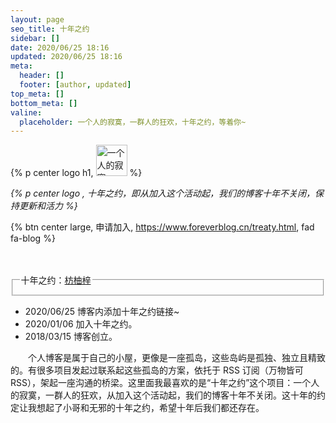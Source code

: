 ```yaml
---
layout: page
seo_title: 十年之约
sidebar: []
date: 2020/06/25 18:16
updated: 2020/06/25 18:16
meta:
  header: []
  footer: [author, updated]
top_meta: []
bottom_meta: []
valine:
  placeholder: 一个人的寂寞，一群人的狂欢，十年之约，等着你~  
---
```



{% p center logo h1, <img no-lazy class="inline" title="一个人的寂寞，一群人的狂欢" src="https://img.foreverblog.cn/logo_en_default.png" style="width:auto;height:50px;"> %}


*{% p center logo , 十年之约，即从加入这个活动起，我们的博客十年不关闭，保持更新和活力 %}*


{% btn center large, 申请加入, https://www.foreverblog.cn/treaty.html, fad fa-blog %}


<br>
<br>

<div>
    <fieldset class="elem-field field-title">
        <legend >十年之约：<a href="https://www.foreverblog.cn/blog/1022.html">枋柚梓</a></legend>
    </fieldset>
    <ul class="timeline">
        <li class="timeline-item">
            <i class="fad fa-glass-cheers timeline-axis"></i>
            <div class="timeline-content timeline-content-text">
                <div class="timeline-title">2020/06/25 博客内添加十年之约链接~ </div>
            </div>
        </li>
        <li class="timeline-item">
            <i class="fad fa-bow-arrow timeline-axis"></i>
            <div class="timeline-content timeline-content-text">
                <div class="timeline-title">2020/01/06 加入十年之约。</div>
            </div>
        </li>
        <li class="timeline-item">
            <i class="fad fa-narwhal timeline-axis"></i>
            <div class="timeline-content timeline-content-text">
                <div class="timeline-title">2018/03/15 博客创立。</div>
            </div>
        </li>
    </ul>
</div>

&emsp;&emsp;个人博客是属于自己的小屋，更像是一座孤岛，这些岛屿是孤独、独立且精致的。有很多项目发起过联系起这些孤岛的方案，依托于 RSS 订阅（万物皆可 RSS），架起一座沟通的桥梁。这里面我最喜欢的是“十年之约”这个项目：一个人的寂寞，一群人的狂欢，从加入这个活动起，我们的博客十年不关闭。这十年的约定让我想起了小哥和无邪的十年之约，希望十年后我们都还存在。
